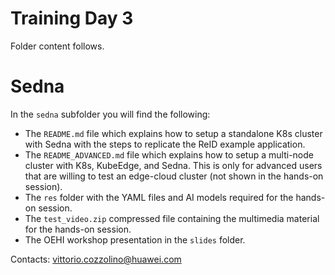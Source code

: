 # Training Day 3

Folder content follows.

# Sedna

In the `sedna` subfolder you will find the following:
- The `README.md` file which explains how to setup a standalone K8s cluster with Sedna with the steps to replicate the ReID example application.
- The `README_ADVANCED.md` file which explains how to setup a multi-node cluster with K8s, KubeEdge, and Sedna. This is only for advanced users that are willing to test an edge-cloud cluster (not shown in the hands-on session).
- The `res` folder with the YAML files and AI models required for the hands-on session.
- The `test_video.zip` compressed file containing the multimedia material for the hands-on session.
- The OEHI workshop presentation in the `slides` folder.

Contacts: vittorio.cozzolino@huawei.com
